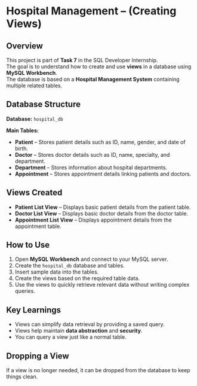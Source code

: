 # Hospital Management – (Creating Views)

##  Overview
This project is part of **Task 7** in the SQL Developer Internship.  
The goal is to understand how to create and use **views** in a database using **MySQL Workbench**.  
The database is based on a **Hospital Management System** containing multiple related tables.

##  Database Structure
**Database:** `hospital_db`

**Main Tables:**
- **Patient** – Stores patient details such as ID, name, gender, and date of birth.
- **Doctor** – Stores doctor details such as ID, name, specialty, and department.
- **Department** – Stores information about hospital departments.
- **Appointment** – Stores appointment details linking patients and doctors.

##  Views Created
- **Patient List View** – Displays basic patient details from the patient table.
- **Doctor List View** – Displays basic doctor details from the doctor table.
- **Appointment List View** – Displays appointment details from the appointment table.

##  How to Use
1. Open **MySQL Workbench** and connect to your MySQL server.
2. Create the `hospital_db` database and tables.
3. Insert sample data into the tables.
4. Create the views based on the required table data.
5. Use the views to quickly retrieve relevant data without writing complex queries.

##  Key Learnings
- Views can simplify data retrieval by providing a saved query.
- Views help maintain **data abstraction** and **security**.
- You can query a view just like a normal table.

##  Dropping a View
If a view is no longer needed, it can be dropped from the database to keep things clean.

